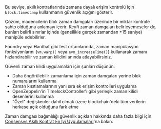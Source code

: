 Bu seviye, akıllı kontratlarında zamana dayalı erişim kontrolü için `block.timestamp` kullanmanın güvenlik açığını gösterir.

Çözüm, madencilerin blok zaman damgaları üzerinde bir miktar kontrole sahip olduğunu anlamayı içerir. Keyfi zaman damgaları belirleyemeseler de, bunları belirli sınırlar içinde (genellikle gerçek zamandan ±15 saniye) manipüle edebilirler.

Foundry veya Hardhat gibi test ortamlarında, zaman manipülasyon fonksiyonlarını (`vm.warp()` veya `evm_increaseTime()`) kullanarak zamanı hızlandırabilir ve zaman kilidini anında atlayabilirsiniz.

Güvenli zaman kilidi uygulamaları için şunları düşünün:
- Daha öngörülebilir zamanlama için zaman damgaları yerine blok numaralarını kullanma
- Zaman kısıtlamalarının yanı sıra ek erişim kontrolleri uygulama
- OpenZeppelin'in TimelockController'ı gibi yerleşik zaman kilidi desenlerini kullanma
- "Özel" değişkenler dahil olmak üzere blockchain'deki tüm verilerin herkese açık olduğunu fark etme

Zaman damgası bağımlılığı güvenlik açıkları hakkında daha fazla bilgi için [Consensys Akıllı Kontrat En İyi Uygulamaları](https://consensys.github.io/smart-contract-best-practices/development-recommendations/general/timestamp-dependence/)'na bakın.